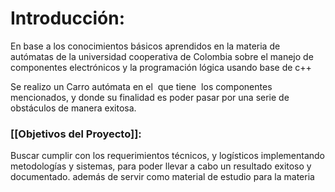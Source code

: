 # Introducción:
En base a los conocimientos básicos aprendidos en la materia de autómatas de la universidad cooperativa de Colombia  sobre el manejo de componentes electrónicos y la programación lógica usando base de c++

Se realizo un Carro autómata en el  que tiene  los componentes mencionados, y donde su finalidad es poder pasar por una serie de obstáculos de manera exitosa.

### [[Objetivos del Proyecto]]:
Buscar cumplir con los requerimientos técnicos, y logísticos implementando metodologías y sistemas, para poder llevar a cabo un resultado exitoso y documentado. además de servir como material de estudio para la materia 
